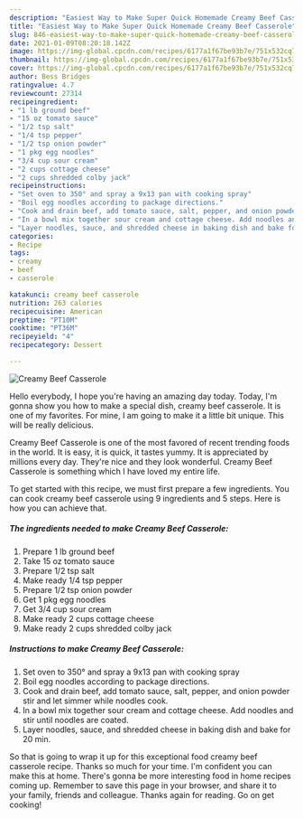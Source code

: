 ```yaml
---
description: "Easiest Way to Make Super Quick Homemade Creamy Beef Casserole"
title: "Easiest Way to Make Super Quick Homemade Creamy Beef Casserole"
slug: 846-easiest-way-to-make-super-quick-homemade-creamy-beef-casserole
date: 2021-01-09T08:20:18.142Z
image: https://img-global.cpcdn.com/recipes/6177a1f67be93b7e/751x532cq70/creamy-beef-casserole-recipe-main-photo.jpg
thumbnail: https://img-global.cpcdn.com/recipes/6177a1f67be93b7e/751x532cq70/creamy-beef-casserole-recipe-main-photo.jpg
cover: https://img-global.cpcdn.com/recipes/6177a1f67be93b7e/751x532cq70/creamy-beef-casserole-recipe-main-photo.jpg
author: Bess Bridges
ratingvalue: 4.7
reviewcount: 27314
recipeingredient:
- "1 lb ground beef"
- "15 oz tomato sauce"
- "1/2 tsp salt"
- "1/4 tsp pepper"
- "1/2 tsp onion powder"
- "1 pkg egg noodles"
- "3/4 cup sour cream"
- "2 cups cottage cheese"
- "2 cups shredded colby jack"
recipeinstructions:
- "Set oven to 350° and spray a 9x13 pan with cooking spray"
- "Boil egg noodles according to package directions."
- "Cook and drain beef, add tomato sauce, salt, pepper, and onion powder stir and let simmer while noodles cook."
- "In a bowl mix together sour cream and cottage cheese. Add noodles and stir until noodles are coated."
- "Layer noodles, sauce, and shredded cheese in baking dish and bake for 20 min."
categories:
- Recipe
tags:
- creamy
- beef
- casserole

katakunci: creamy beef casserole 
nutrition: 263 calories
recipecuisine: American
preptime: "PT10M"
cooktime: "PT36M"
recipeyield: "4"
recipecategory: Dessert

---
```



![Creamy Beef Casserole](https://img-global.cpcdn.com/recipes/6177a1f67be93b7e/751x532cq70/creamy-beef-casserole-recipe-main-photo.jpg)

Hello everybody, I hope you're having an amazing day today. Today, I'm gonna show you how to make a special dish, creamy beef casserole. It is one of my favorites. For mine, I am going to make it a little bit unique. This will be really delicious.

Creamy Beef Casserole is one of the most favored of recent trending foods in the world. It is easy, it is quick, it tastes yummy. It is appreciated by millions every day. They're nice and they look wonderful. Creamy Beef Casserole is something which I have loved my entire life.




To get started with this recipe, we must first prepare a few ingredients. You can cook creamy beef casserole using 9 ingredients and 5 steps. Here is how you can achieve that.

<!--inarticleads1-->

##### The ingredients needed to make Creamy Beef Casserole:

1. Prepare 1 lb ground beef
1. Take 15 oz tomato sauce
1. Prepare 1/2 tsp salt
1. Make ready 1/4 tsp pepper
1. Prepare 1/2 tsp onion powder
1. Get 1 pkg egg noodles
1. Get 3/4 cup sour cream
1. Make ready 2 cups cottage cheese
1. Make ready 2 cups shredded colby jack




<!--inarticleads2-->

##### Instructions to make Creamy Beef Casserole:

1. Set oven to 350° and spray a 9x13 pan with cooking spray
1. Boil egg noodles according to package directions.
1. Cook and drain beef, add tomato sauce, salt, pepper, and onion powder stir and let simmer while noodles cook.
1. In a bowl mix together sour cream and cottage cheese. Add noodles and stir until noodles are coated.
1. Layer noodles, sauce, and shredded cheese in baking dish and bake for 20 min.




So that is going to wrap it up for this exceptional food creamy beef casserole recipe. Thanks so much for your time. I'm confident you can make this at home. There's gonna be more interesting food in home recipes coming up. Remember to save this page in your browser, and share it to your family, friends and colleague. Thanks again for reading. Go on get cooking!
